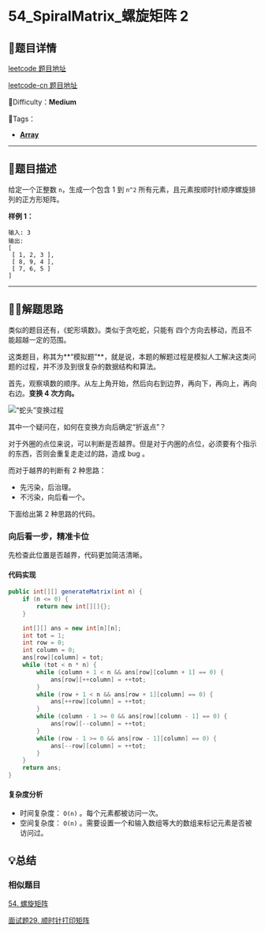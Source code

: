 

# 54_SpiralMatrix_螺旋矩阵 2

## 📌题目详情

[leetcode 题目地址](https://leetcode.com/problems/spiral-matrix-ii/)

[leetcode-cn 题目地址](https://leetcode-cn.com/problems/spiral-matrix-ii/)

📗Difficulty：**Medium**	

🎯Tags：

+ **[Array](https://leetcode-cn.com/tag/array/)**



---

## 📃题目描述

给定一个正整数 `n`，生成一个包含 1 到 `n^2` 所有元素，且元素按顺时针顺序螺旋排列的正方形矩阵。

**样例 1：**

```
输入: 3
输出:
[
 [ 1, 2, 3 ],
 [ 8, 9, 4 ],
 [ 7, 6, 5 ]
]
```



****

## 🏹🎯解题思路


类似的题目还有，《蛇形填数》。类似于贪吃蛇，只能有 四个方向去移动，而且不能超越一定的范围。

这类题目，称其为**“模拟题”**，就是说，本题的解题过程是模拟人工解决这类问题的过程，并不涉及到很复杂的数据结构和算法。



首先，观察填数的顺序。从左上角开始，然后向右到边界，再向下，再向上，再向右边。**变换 4 次方向。**

![“蛇头”变换过程](https://assets.ryantech.ltd/20200605135753.jpg)

其中一个疑问在，如何在变换方向后确定“折返点”？

对于外圈的点位来说，可以判断是否越界。但是对于内圈的点位，必须要有个指示的东西，否则会重复走走过的路，造成 bug 。

而对于越界的判断有 2 种思路：

+ 先污染，后治理。
+ 不污染，向后看一个。

下面给出第 2 种思路的代码。



### 向后看一步，精准卡位

先检查此位置是否越界，代码更加简洁清晰。



#### 代码实现

```java
public int[][] generateMatrix(int n) {
    if (n <= 0) {
        return new int[][]{};
    }

    int[][] ans = new int[n][n];
    int tot = 1;
    int row = 0;
    int column = 0;
    ans[row][column] = tot;
    while (tot < n * n) {
        while (column + 1 < n && ans[row][column + 1] == 0) {
            ans[row][++column] = ++tot;
        }
        while (row + 1 < n && ans[row + 1][column] == 0) {
            ans[++row][column] = ++tot;
        }
        while (column - 1 >= 0 && ans[row][column - 1] == 0) {
            ans[row][--column] = ++tot;
        }
        while (row - 1 >= 0 && ans[row - 1][column] == 0) {
            ans[--row][column] = ++tot;
        }
    }
    return ans;
}
```



#### 复杂度分析

+ 时间复杂度： `O(n)` 。每个元素都被访问一次。
+ 空间复杂度： `O(n)` 。需要设置一个和输入数组等大的数组来标记元素是否被访问过。



## 💡总结

### 相似题目

[54. 螺旋矩阵](https://leetcode-cn.com/problems/spiral-matrix/)

[面试题29. 顺时针打印矩阵](https://leetcode-cn.com/problems/shun-shi-zhen-da-yin-ju-zhen-lcof/)



